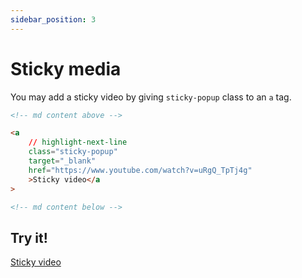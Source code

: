 ```yaml
---
sidebar_position: 3
---
```


# Sticky media

You may add a sticky video by giving `sticky-popup` class to an `a` tag.

```html
<!-- md content above -->

<a
    // highlight-next-line
    class="sticky-popup"
    target="_blank"
    href="https://www.youtube.com/watch?v=uRgQ_TpTj4g"
    >Sticky video</a
>

<!-- md content below -->
```

## Try it!

<a
    className="sticky-popup"
    target="_blank"
    href="https://www.youtube.com/watch?v=uRgQ_TpTj4g"
    data-video-id="uRgQ_TpTj4g"
    >Sticky video</a>
